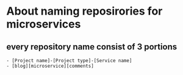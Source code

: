 # About naming reposirories for microservices

## every repository name consist of 3 portions

    - [Project name]-[Project type]-[Service name]
    - [blog][microservice][comments]
